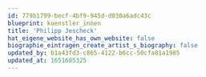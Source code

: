 ```yaml
---
id: 779b1799-becf-4bf9-945d-d030a6adc43c
blueprint: kuenstler_innen
title: 'Philipp Jescheck'
hat_eigene_website_has_own_website: false
biographie_eintragen_create_artist_s_biography: false
updated_by: b1a43fd3-c865-4122-b6cc-50cfa81a1985
updated_at: 1651685325
---
```

